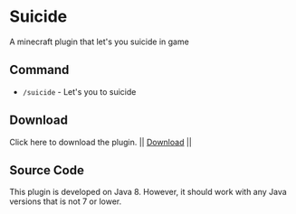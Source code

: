 # Suicide
A minecraft plugin that let's you suicide in game
## Command
- `/suicide` - Let's you to suicide
## Download
Click here to download the plugin. || <a href="https://github.com/Krumpezz/Suicide/releases/tag/1.0">Download</a> ||
## Source Code
This plugin is developed on Java 8. However, it should work with any Java versions that is not 7 or lower.
